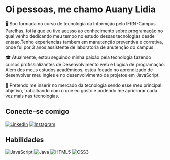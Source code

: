 # Oi pessoas, me chamo Auany Lidia

🖥 Sou formada no curso de tecnologia da Informção pelo IFRN-Campus Parelhas, foi lá que eu tive acesso ao conhecimento sobre programação no qual venho dedicando meu tempo no estudo dessas tecnologias desde entaao.Tenho experiencias tambem em manutenção preventiva e corretiva, onde fui por 3 anos assistente de laboratoria de anutenção do campus.

🎓 Atualmente, estou seguindo minha paixão pela tecnologia fazendo cursos profissializantes de Desenvolvimento web e Logica de programação. Além dos meus estudos acadêmicos, estou focado no aprendizado de desenvolver meu ingles e no desenvolvimento de projetos em JavaScript.

🚀 Pretendo me inserir no mercado da tecnologia sendo esse meu principal objetivo, trabalhando com o que eu gosto e podendo me aprimorar cada vez mais nas tecnologias.

## Conecte-se comigo

[![LinkedIn](https://img.shields.io/badge/LinkedIn-f8f8f2?style=for-the-badge&logo=linkedin&logoColor=0E76A8)](https://br.linkedin.com/in/auany-lidia?trk=people-guest_people_search-card)
[![Instagram](https://img.shields.io/badge/Instagram-f8f8f2?style=for-the-badge&logo=instagram)](https://www.instagram.com/auany_lidia/)


## Habilidades
![JavaScript](https://img.shields.io/badge/JavaScript-f8f8f2?style=for-the-badge&logo=javascript)
![Java](https://img.shields.io/badge/Java-f8f8f2?style=for-the-badge&logo=java)
![HTML5](https://img.shields.io/badge/HTML5-f8f8f2?style=for-the-badge&logo=html5)
![CSS3](https://img.shields.io/badge/CSS3-f8f8f2?style=for-the-badge&logo=css3&logoColor=264CE4)
